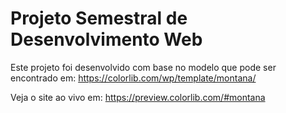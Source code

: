 # Projeto Semestral de Desenvolvimento Web

Este projeto foi desenvolvido com base no modelo
que pode ser encontrado em: https://colorlib.com/wp/template/montana/

Veja o site ao vivo em: https://preview.colorlib.com/#montana
